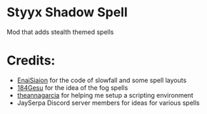 # Styyx Shadow Spell
 Mod that adds stealth themed spells
 
 
# Credits:
- [EnaiSiaion](https://www.nexusmods.com/skyrimspecialedition/users/3959191) for the code of slowfall and some spell layouts
- [184Gesu](https://www.nexusmods.com/skyrim/users/6758294) for the idea of the fog spells
- [theannagarcia](https://www.nexusmods.com/skyrimspecialedition/users/15182179) for helping me setup a scripting environment
- JaySerpa Discord server members for ideas for various spells

